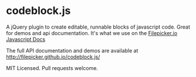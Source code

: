 codeblock.js
============

A jQuery plugin to create editable, runnable blocks of javascript code. Great for demos and api documentation. It's what we use on the [Filepicker.io Javascript Docs](https://developers.filepicker.io/docs/web/)

The full API documentation and demos are available at http://filepicker.github.io/codeblock.js/

MIT Licensed. Pull requests welcome.
